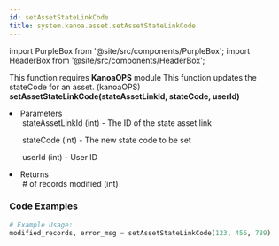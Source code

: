 ```yaml
---
id: setAssetStateLinkCode
title: system.kanoa.asset.setAssetStateLinkCode
---
```


import PurpleBox from '@site/src/components/PurpleBox';
import HeaderBox from '@site/src/components/HeaderBox';

<PurpleBox>This function requires <b>KanoaOPS</b> module</PurpleBox>
<HeaderBox header="Description">This function updates the stateCode for an asset. (kanoaOPS)</HeaderBox>
<HeaderBox header="Syntax">
    <b>setAssetStateLinkCode(stateAssetLinkId, stateCode, userId)</b>
    <li> Parameters <br />
        <ul>stateAssetLinkId (int) - The ID of the state asset link</ul>
        <ul>stateCode (int) - The new state code to be set</ul>
        <ul>userId (int) - User ID</ul>
    </li>
    <li> Returns <br />
        <ul># of records modified (int)</ul>
    </li>
</HeaderBox>

### Code Examples

```python
# Example Usage:
modified_records, error_msg = setAssetStateLinkCode(123, 456, 789)
